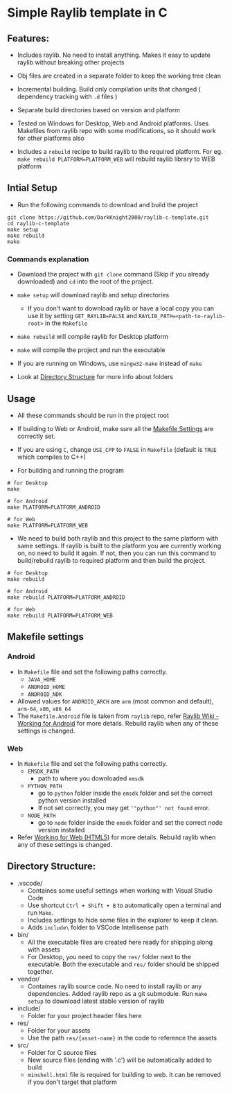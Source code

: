 # Simple Raylib template in C

## Features:

- Includes raylib. No need to install anything. Makes it easy to update raylib without breaking other projects

- Obj files are created in a separate folder to keep the working tree clean
- Incremental building. Build only compilation units that changed ( dependency tracking with `.d` files )
- Separate build directories based on version and platform
- Tested on Windows for Desktop, Web and Android platforms. Uses Makefiles from raylib repo with some modifications, so it should work for other platforms also
- Includes a `rebuild` recipe to build raylib to the required platform. For eg. `make rebuild PLATFORM=PLATFORM_WEB` will rebuild raylib library to WEB platform


## Intial Setup

- Run the following commands to download and build the project

```
git clone https://github.com/DarkKnight2000/raylib-c-template.git
cd raylib-c-template
make setup
make rebuild
make
```
### Commands explanation
- Download the project with `git clone` command (Skip if you already downloaded) and `cd` into the root of the project.
- `make setup` will download raylib and setup directories
  - If you don't want to download raylib or have a local copy you can use it by setting `GET_RAYLIB=FALSE` and `RAYLIB_PATH=<path-to-raylib-root>` in the `Makefile`
- `make rebuild` will compile raylib for Desktop platform
- `make` will compile the project and run the executable
- If you are running on Windows, use `mingw32-make` instead of `make`

- Look at [Directory Structure](#directory-structure) for more info about folders


## Usage
- All these commands should be run in the project root
- If building to Web or Android, make sure all the [Makefile Settings](#makefile-settings) are correctly set.
- If you are using `C`, change `USE_CPP` to `FALSE` in `Makefile` (default is `TRUE` which compiles to C++)

- For building and running the program
```
# for Desktop
make

# for Android
make PLATFORM=PLATFORM_ANDROID

# for Web
make PLATFORM=PLATFORM_WEB
```


- We need to build both raylib and this project to the same platform with same settings. If raylib is built to the platform you are currently working on, no need to build it again. If not, then you can run this command to build/rebuild raylib to required platform and then build the project.

```
# for Desktop
make rebuild

# for Android
make rebuild PLATFORM=PLATFORM_ANDROID

# for Web
make rebuild PLATFORM=PLATFORM_WEB
```


## Makefile settings
### Android
- In `Makefile` file and set the following paths correctly.
  - `JAVA_HOME`
  - `ANDROID_HOME`
  - `ANDROID_NDK`
- Allowed values for `ANDROID_ARCH` are `arm` (most common and default), `arm-64`, `x86`, `x86_64`
- The `Makefile.Android` file is taken from `raylib` repo, refer [Raylib Wiki - Working for Android](https://github.com/raysan5/raylib/wiki/Working-for-Android) for more details. Rebuild raylib when any of these settings is changed.

### Web
- In `Makefile` file and set the following paths correctly.
  - `EMSDK_PATH`
    - path to where you downloaded `emsdk`
  - `PYTHON_PATH`
    - go to `python` folder inside the `emsdk` folder and set the correct python version installed
    - If not set correctly, you may get `'"python"' not found` error.
  - `NODE_PATH`
    - go to `node` folder inside the `emsdk` folder and set the correct node version installed
- Refer [Working for Web (HTML5)](https://github.com/raysan5/raylib/wiki/Working-for-Web-(HTML5)) for more details. Rebuild raylib when any of these settings is changed.

## Directory Structure:

- .vscode/
  - Containes some useful settings when working with Visual Studio Code
  - Use shortcut `Ctrl + Shift + B` to automatically open a terminal and run `Make`.
  - Includes settings to hide some files in the explorer to keep it clean.
  - Adds `include\` folder to VSCode Intellisense path
- bin/
  - All the executable files are created here ready for shipping along with assets
  - For Desktop, you need to copy the `res/` folder next to the executable. Both the executable and `res/` folder should be shipped together.
- vendor/
  - Containes raylib source code. No need to install raylib or any dependencies. Added raylib repo as a git submodule. Run `make setup` to download latest stable version of raylib
- include/
  - Folder for your project header files here
- res/
  - Folder for your assets
  - Use the path `res/{asset-name}` in the code to reference the assets
- src/
  - Folder for C source files
  - New source files (ending with '.c') will be automatically added to build
  - `minshell.html` file is required for building to web. It can be removed if you don't target that platform
